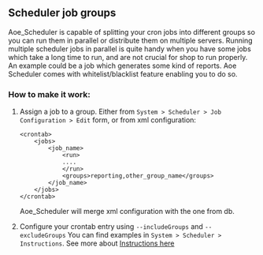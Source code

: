 ## Scheduler job groups
Aoe_Scheduler is capable of splitting your cron jobs into different groups so you can run them in parallel or distribute them on multiple servers.
Running multiple scheduler jobs in parallel is quite handy when you have some jobs which take a long time to run, and are not crucial for shop to run properly. An example could be a job which generates some kind of reports. 
Aoe Scheduler comes with whitelist/blacklist feature enabling you to do so.

### How to make it work:
1. Assign a job to a group. Either from `System > Scheduler > Job Configuration > Edit` form, or from xml configuration:
    ```
    <crontab>
        <jobs>
            <job_name>
                <run>
                ....
                </run>
                <groups>reporting,other_group_name</groups>
            </job_name>
        </jobs>
    </crontab>
    ```
    Aoe_Scheduler will merge xml configuration with the one from db.

2. Configure your crontab entry using `--includeGroups` and `--excludeGroups`
You can find examples in `System > Scheduler > Instructions`. See more about [Instructions here](doc/instructions.md)




